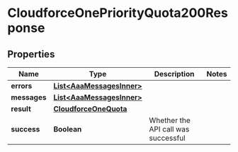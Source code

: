 

# CloudforceOnePriorityQuota200Response


## Properties

| Name | Type | Description | Notes |
|------------ | ------------- | ------------- | -------------|
|**errors** | [**List&lt;AaaMessagesInner&gt;**](AaaMessagesInner.md) |  |  |
|**messages** | [**List&lt;AaaMessagesInner&gt;**](AaaMessagesInner.md) |  |  |
|**result** | [**CloudforceOneQuota**](CloudforceOneQuota.md) |  |  |
|**success** | **Boolean** | Whether the API call was successful |  |



